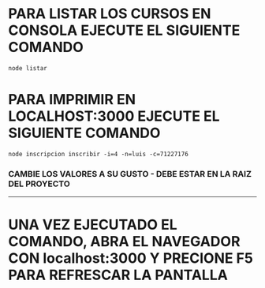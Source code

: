 # PARA LISTAR LOS CURSOS EN CONSOLA EJECUTE EL SIGUIENTE COMANDO

```
node listar

```
# PARA IMPRIMIR EN LOCALHOST:3000 EJECUTE EL SIGUIENTE COMANDO

```
node inscripcion inscribir -i=4 -n=luis -c=71227176

```
### CAMBIE LOS VALORES A SU GUSTO - DEBE ESTAR EN LA RAIZ DEL PROYECTO

***
# UNA VEZ EJECUTADO EL COMANDO, ABRA EL NAVEGADOR CON localhost:3000 Y PRECIONE F5 PARA REFRESCAR LA PANTALLA